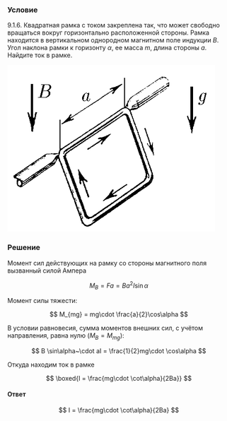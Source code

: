 ###  Условие

$9.1.6.$ Квадратная рамка с током закреплена так, что может свободно вращаться вокруг горизонтально расположенной стороны. Рамка находится в вертикальном однородном магнитном поле индукции $B$. Угол наклона рамки к горизонту $\alpha$, ее масса $m$, длина стороны $a$. Найдите ток в рамке.

![ К задаче $9.1.6$ |470x377, 34%](../../img/9.1.6/statement.png)

### Решение

Момент сил действующих на рамку со стороны магнитного поля вызванный силой Ампера

$$
M_B = Fa = Ba^2I\sin\alpha
$$

Момент силы тяжести:

$$
M_{mg} = mg\cdot \frac{a}{2}\cos\alpha
$$

В условии равновесия, сумма моментов внешних сил, с учётом направления, равна нулю $(M_B = M_{mg})$:

$$
B \sin\alpha~\cdot aI = \frac{1}{2}mg\cdot \cos\alpha
$$

Откуда находим ток в рамке

$$
\boxed{I = \frac{mg\cdot \cot\alpha}{2Ba}}
$$

#### Ответ

$$
I = \frac{mg\cdot \cot\alpha}{2Ba}
$$